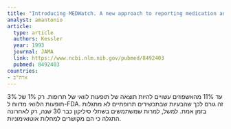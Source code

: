 ```yaml
---
title: "Introducing MEDWatch. A new approach to reporting medication and device adverse effects and product problems"
analyst: amantonio
article:
  type: article
  authors: Kessler
  year: 1993
  journal: JAMA
  link: https://www.ncbi.nlm.nih.gov/pubmed/8492403
  pubmed: 8492403
countries:
- ארה"ב
---
```


3% עד 11% מהאשפוזים עשויים להיות תוצאה של תופעות לוואי של תרופות. רק 1% של תופעות הלוואי מדווח ל-FDA.
זה גורם לכך שהבעיות שבתכשירים תרופתיים לא מתגלות בזמן אמת. למשל, למרות שמשתמשים בשתלי סיליקון כבר 30 שנה, רק לאחרונה התגלה כי הם מקושרים למחלות אוטואימוניות.
